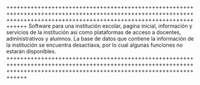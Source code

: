 ++++++++++++++++++++++++++++++++++++++++++++++++++++++++++++++++++++++++++++++++++++++++++++++++++++++++++++++++++++++++++++++++++++++++++++++++++++++++++++++++++++++++
Software para una institución escolar, pagina inicial, información y servicios de la institución así como plataformas de acceso a docentes, administrativos y alumnos.
La base de datos que contiene la información de la institución se encuentra desactiava, por lo cual algunas funciones no estarán disponibles. 
++++++++++++++++++++++++++++++++++++++++++++++++++++++++++++++++++++++++++++++++++++++++++++++++++++++++++++++++++++++++++++++++++++++++++++++++++++++++++++++++++++++++
